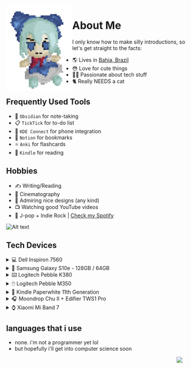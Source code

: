  <img align="left" width="180" src="https://github.com/felipe-juan/felipe-juan/blob/main/assets/fumo%20pixels.gif">
 
# About Me
I only know how to make silly introductions, so let's get straight to the facts:
* 🌎 Lives in [Bahia, Brazil](https://pt.wikipedia.org/wiki/Bahia)
* 😳 Love for cute things
* 👨‍💻 Passionate about tech stuff
* 🐈 Really NEEDS a cat 


## Frequently Used Tools
* 📝 `Obsidian` for note-taking
* 📋 `TickTick` for to-do list
* 📲 `KDE Connect` for phone integration
* 🔖 `Notion` for bookmarks
* ⭐ `Anki` for flashcards
* 📖 `Kindle` for reading

## Hobbies
* ✍ Writing/Reading
* 🎥 Cinematography
* 🎨 Admiring nice designs (any kind)
* 📺 Watching good YouTube videos
* 🎵 J-pop + Indie Rock | [Check my Spotify](https://open.spotify.com/user/jawj49qinebgdkt15jgo6lz6c)

![Alt text](https://spotify-recently-played-readme.vercel.app/api?user=jawj49qinebgdkt15jgo6lz6c&count=1&width=330)

## Tech Devices
<details>
ㅤ<summary>💻 Dell Inspiron 7560</summary>
 
  <img width="400" src="https://github.com/felipe-juan/felipe-juan/blob/main/assets/dell%20inspiron%207560.png">
  
 * **CPU:** Intel Core i5-7200U
 * **GPU:** Nvidia GeForce 940MX 4GB
 * **RAM:** 16GB DDR4 (2x 8GB 2133mHz)
 * **Display:** 15.6" / 1080p / IPS
 * **OS:** Windows 11 Enterprise + ~~Arch Linux~~ Fedora 38

</details>

<details>
ㅤ<summary>📱 Samsung Galaxy S10e - 128GB / 64GB </summary>
 
 <img width="400" src="https://github.com/felipe-juan/felipe-juan/blob/main/assets/galaxy%20s10e.png">
</details>

<details>
ㅤ<summary>⌨️ Logitech Pebble K380</summary>
 
  <img width="400" src="https://github.com/felipe-juan/felipe-juan/blob/main/assets/logitech%20k380%20cropped.png">
</details>

<details>
ㅤ<summary>🖱️ Logitech Pebble M350</summary>
 
  <img width="400" src="https://github.com/felipe-juan/felipe-juan/blob/main/assets/logitech%20pebble.png">
 </details>

<details><summary>📕 Kindle Paperwhite 11th Generation</summary>

<img width="400" src="https://github.com/felipe-juan/felipe-juan/blob/main/assets/kindle%202.png">

<img width="600" src="https://github.com/felipe-juan/felipe-juan/blob/main/assets/kindle%201.png">
  
</details>

<details>
ㅤ<summary>🎧 Moondrop Chu II + Edifier TWS1 Pro</summary></summary>
|   <img src="https://github.com/felipe-juan/felipe-juan/blob/main/assets/moondrop%20chu%202.jpg"> | <img src="https://github.com/felipe-juan/felipe-juan/blob/main/assets/edifier%20tws1%20pro.png"> |
| ------------- | ------------- |
</details>

<details>
ㅤ<summary>⌚ Xiaomi Mi Band 7</summary>

 <img width="300" src="https://github.com/felipe-juan/felipe-juan/blob/main/assets/mi%20band%207.png"> 
</details>

## languages that i use
* none. i'm not a programmer yet lol
* but hopefully i'll get into computer science soon
 <img align="right" width="40" src="https://upload.wikimedia.org/wikipedia/en/f/fd/Pusheen_the_Cat.png">
